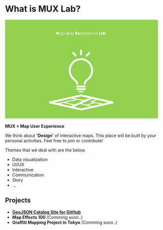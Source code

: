 # What is MUX Lab?

![](MUX.png)

__MUX = Map User Experience__

We think about __'Design'__ of interactive maps. This place will be built by your personal activities. Feel free to join or contribute!

Themes that we deal with are the below.

* Data visualization
* UI/UX
* Interactive
* Communication
* Story
* ...

## Projects

* [__GeoJSON Catalog Site for GitHub__](https://github.com/muxlab/geojson-catalog)
* __Map Effects 100__ (Comming soon..)
* __Graffiti Mapping Project in Tokyo__ (Comming soon..)
